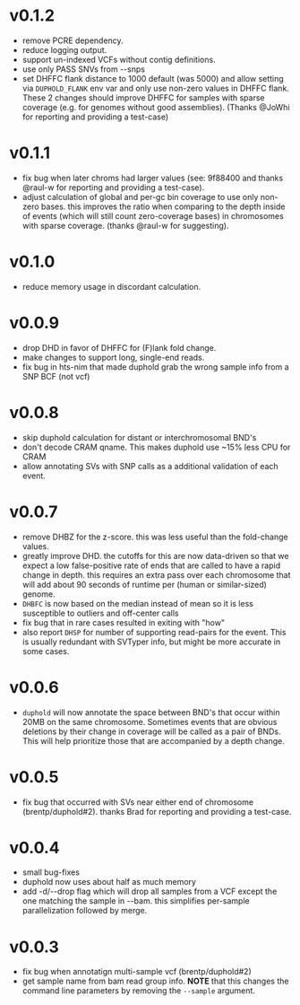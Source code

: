 v0.1.2
======
+ remove PCRE dependency.
+ reduce logging output.
+ support un-indexed VCFs without contig definitions.
+ use only PASS SNVs from --snps
+ set DHFFC flank distance to 1000 default (was 5000) and allow setting via `DUPHOLD_FLANK` env var and only use non-zero values in DHFFC flank. These 2 changes should improve DHFFC for samples with sparse coverage (e.g. for genomes without good assemblies). (Thanks @JoWhi for reporting and providing a test-case)


v0.1.1
======
+ fix bug when later chroms had larger values (see: 9f88400 and thanks @raul-w for reporting and providing a test-case).
+ adjust calculation of global and per-gc bin coverage to use only non-zero bases. this improves the ratio when comparing
  to the depth inside of events (which will still count zero-coverage bases) in chromosomes with sparse coverage. (thanks @raul-w
  for suggesting).

v0.1.0
======
+ reduce memory usage in discordant calculation.

v0.0.9
======
+ drop DHD in favor of DHFFC for (F)lank fold change. 
+ make changes to support long, single-end reads.
+ fix bug in hts-nim that made duphold grab the wrong sample info from a SNP BCF (not vcf)

v0.0.8
======
+ skip duphold calculation for distant or interchromosomal BND's
+ don't decode CRAM qname. This makes duphold use ~15% less CPU for CRAM
+ allow annotating SVs with SNP calls as a additional validation of each event.

v0.0.7
======
+ remove DHBZ for the z-score. this was less useful than the fold-change values.
+ greatly improve DHD. the cutoffs for this are now data-driven so that we expect a low false-positive rate
  of ends that are called to have a rapid change in depth. this requires an extra pass over each chromosome that
  will add about 90 seconds of runtime per (human or similar-sized) genome.
+ `DHBFC` is now based on the median instead of mean so it is less susceptible to outliers and off-center calls
+ fix bug that in rare cases resulted in exiting with "how"
+ also report `DHSP` for number of supporting read-pairs for the event. This is usually redundant with SVTyper info, but might
  be more accurate in some cases.

v0.0.6
======
+ `duphold` will now annotate the space between BND's that occur within 20MB on the same chromosome. Sometimes events that are obvious
   deletions by their change in coverage will be called as a pair of BNDs. This will help prioritize those that are accompanied by a
   depth change.

v0.0.5
======
+ fix bug that occurred with SVs near either end of chromosome (brentp/duphold#2). thanks Brad for reporting and providing a test-case.

v0.0.4
======
+ small bug-fixes
+ duphold now uses about half as much memory
+ add -d/--drop flag which will drop all samples from a VCF except the
  one matching the sample in --bam. this simplifies per-sample 
  parallelization followed by merge.


v0.0.3
======
+ fix bug when annotatign multi-sample vcf (brentp/duphold#2)
+ get sample name from bam read group info. **NOTE** that this changes the command line parameters by removing the `--sample` argument.
